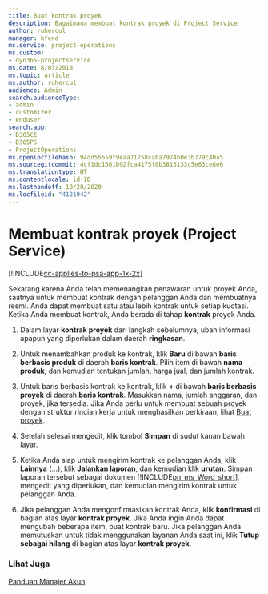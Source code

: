 ```yaml
---
title: Buat kontrak proyek
description: Bagaimana membuat kontrak proyek di Project Service
author: ruhercul
manager: kfend
ms.service: project-operations
ms.custom:
- dyn365-projectservice
ms.date: 8/03/2018
ms.topic: article
ms.author: ruhercul
audience: Admin
search.audienceType:
- admin
- customizer
- enduser
search.app:
- D365CE
- D365PS
- ProjectOperations
ms.openlocfilehash: 94dd55559f9eaa71758caba7974b0e3b779c40a5
ms.sourcegitcommit: 4cf1dc1561b92fca4175f0b3813133c5e63ce8e6
ms.translationtype: HT
ms.contentlocale: id-ID
ms.lasthandoff: 10/28/2020
ms.locfileid: "4121942"
---
```

# <a name="create-a-project-contract-project-service"></a>Membuat kontrak proyek (Project Service)

[!INCLUDE[cc-applies-to-psa-app-1x-2x](../includes/cc-applies-to-psa-app-1x-2x.md)]

Sekarang karena Anda telah memenangkan penawaran untuk proyek Anda, saatnya untuk membuat kontrak dengan pelanggan Anda dan membuatnya resmi. Anda dapat membuat satu atau lebih kontrak untuk setiap kuotasi. Ketika Anda membuat kontrak, Anda berada di tahap **kontrak** proyek Anda.  
  
1. Dalam layar **kontrak proyek** dari langkah sebelumnya, ubah informasi apapun yang diperlukan dalam daerah **ringkasan**.  
  
2. Untuk menambahkan produk ke kontrak, klik **Baru** di bawah **baris berbasis produk** di daerah **baris kontrak**. Pilih item di bawah **nama produk**, dan kemudian tentukan jumlah, harga jual, dan jumlah kontrak.  
  
3. Untuk baris berbasis kontrak ke kontrak, klik **+** di bawah **baris berbasis proyek** di daerah **baris kontrak**. Masukkan nama, jumlah anggaran, dan proyek, jika tersedia. Jika Anda perlu untuk membuat sebuah proyek dengan struktur rincian kerja untuk menghasilkan perkiraan, lihat [Buat proyek](../psa/create-project.md).  
  
4. Setelah selesai mengedit, klik tombol **Simpan** di sudut kanan bawah layar.  
  
5. Ketika Anda siap untuk mengirim kontrak ke pelanggan Anda, klik **Lainnya** (...), klik **Jalankan laporan**, dan kemudian klik **urutan**. Simpan laporan tersebut sebagai dokumen [!INCLUDE[pn_ms_Word_short](../includes/pn-ms-word-short.md)], mengedit yang diperlukan, dan kemudian mengirim kontrak untuk pelanggan Anda.  
  
6. Jika pelanggan Anda mengonfirmasikan kontrak Anda, klik **konfirmasi** di bagian atas layar **kontrak proyek**. Jika Anda ingin Anda dapat mengubah beberapa item, buat kontrak baru. Jika pelanggan Anda memutuskan untuk tidak menggunakan layanan Anda saat ini, klik **Tutup sebagai hilang** di bagian atas layar **kontrak proyek**.  
  
### <a name="see-also"></a>Lihat Juga  
 [Panduan Manajer Akun](../psa/account-manager-guide.md)
